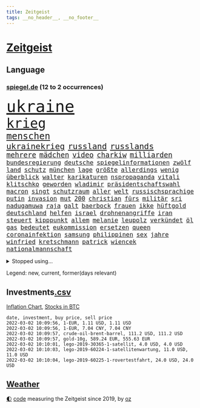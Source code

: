 ```yaml
---
title: Zeitgeist
tags: __no_header__, __no_footer__
---
```


# [Zeitgeist](https://oliz.io/zeitgeist/)

## Language

<h3><a href="https://www.spiegel.de" target="_blank">spiegel.de</a> (12 to 2 occurrences)</h3>
<p style="font-family:monospace">
<span style="font-size:32pt"><a href="news_links.html#ukraine" class="current">ukraine</a></span>
<br>
<span style="font-size:26pt"><a href="news_links.html#krieg" class="current">krieg</a></span>
<br>
<span style="font-size:18pt"><a href="news_links.html#menschen" class="current">menschen</a></span>
<br>
<span style="font-size:16pt"><a href="news_links.html#ukrainekrieg" class="current">ukrainekrieg</a></span>
<span style="font-size:16pt"><a href="news_links.html#russland" class="current">russland</a></span>
<span style="font-size:16pt"><a href="news_links.html#russlands" class="current">russlands</a></span>
<br>
<span style="font-size:14pt"><a href="news_links.html#mehrere" class="current">mehrere</a></span>
<span style="font-size:14pt"><a href="news_links.html#mädchen" class="current">mädchen</a></span>
<span style="font-size:14pt"><a href="news_links.html#video" class="current">video</a></span>
<span style="font-size:14pt"><a href="news_links.html#charkiw" class="new">charkiw</a></span>
<span style="font-size:14pt"><a href="news_links.html#milliarden" class="current">milliarden</a></span>
<br>
<span style="font-size:12pt"><a href="news_links.html#bundesregierung" class="current">bundesregierung</a></span>
<span style="font-size:12pt"><a href="news_links.html#deutsche" class="current">deutsche</a></span>
<span style="font-size:12pt"><a href="news_links.html#spiegelinformationen" class="current">spiegelinformationen</a></span>
<span style="font-size:12pt"><a href="news_links.html#zwölf" class="current">zwölf</a></span>
<span style="font-size:12pt"><a href="news_links.html#land" class="current">land</a></span>
<span style="font-size:12pt"><a href="news_links.html#schutz" class="current">schutz</a></span>
<span style="font-size:12pt"><a href="news_links.html#münchen" class="current">münchen</a></span>
<span style="font-size:12pt"><a href="news_links.html#lage" class="current">lage</a></span>
<span style="font-size:12pt"><a href="news_links.html#größte" class="current">größte</a></span>
<span style="font-size:12pt"><a href="news_links.html#allerdings" class="current">allerdings</a></span>
<span style="font-size:12pt"><a href="news_links.html#wenig" class="current">wenig</a></span>
<span style="font-size:12pt"><a href="news_links.html#überblick" class="current">überblick</a></span>
<span style="font-size:12pt"><a href="news_links.html#walter" class="current">walter</a></span>
<span style="font-size:12pt"><a href="news_links.html#karikaturen" class="new">karikaturen</a></span>
<span style="font-size:12pt"><a href="news_links.html#nspropaganda" class="new">nspropaganda</a></span>
<span style="font-size:12pt"><a href="news_links.html#vitali" class="current">vitali</a></span>
<span style="font-size:12pt"><a href="news_links.html#klitschko" class="current">klitschko</a></span>
<span style="font-size:12pt"><a href="news_links.html#geworden" class="current">geworden</a></span>
<span style="font-size:12pt"><a href="news_links.html#wladimir" class="current">wladimir</a></span>
<span style="font-size:12pt"><a href="news_links.html#präsidentschaftswahl" class="current">präsidentschaftswahl</a></span>
<span style="font-size:12pt"><a href="news_links.html#macron" class="current">macron</a></span>
<span style="font-size:12pt"><a href="news_links.html#singt" class="current">singt</a></span>
<span style="font-size:12pt"><a href="news_links.html#schutzraum" class="new">schutzraum</a></span>
<span style="font-size:12pt"><a href="news_links.html#aller" class="current">aller</a></span>
<span style="font-size:12pt"><a href="news_links.html#welt" class="current">welt</a></span>
<span style="font-size:12pt"><a href="news_links.html#russischsprachige" class="new">russischsprachige</a></span>
<span style="font-size:12pt"><a href="news_links.html#putin" class="current">putin</a></span>
<span style="font-size:12pt"><a href="news_links.html#invasion" class="current">invasion</a></span>
<span style="font-size:12pt"><a href="news_links.html#mut" class="current">mut</a></span>
<span style="font-size:12pt"><a href="news_links.html#200" class="current">200</a></span>
<span style="font-size:12pt"><a href="news_links.html#christian" class="current">christian</a></span>
<span style="font-size:12pt"><a href="news_links.html#fürs" class="current">fürs</a></span>
<span style="font-size:12pt"><a href="news_links.html#militär" class="current">militär</a></span>
<span style="font-size:12pt"><a href="news_links.html#sri" class="current">sri</a></span>
<span style="font-size:12pt"><a href="news_links.html#nadugamuwa" class="new">nadugamuwa</a></span>
<span style="font-size:12pt"><a href="news_links.html#raja" class="new">raja</a></span>
<span style="font-size:12pt"><a href="news_links.html#galt" class="current">galt</a></span>
<span style="font-size:12pt"><a href="news_links.html#baerbock" class="current">baerbock</a></span>
<span style="font-size:12pt"><a href="news_links.html#frauen" class="current">frauen</a></span>
<span style="font-size:12pt"><a href="news_links.html#ikke" class="new">ikke</a></span>
<span style="font-size:12pt"><a href="news_links.html#hüftgold" class="new">hüftgold</a></span>
<span style="font-size:12pt"><a href="news_links.html#deutschland" class="current">deutschland</a></span>
<span style="font-size:12pt"><a href="news_links.html#helfen" class="current">helfen</a></span>
<span style="font-size:12pt"><a href="news_links.html#israel" class="current">israel</a></span>
<span style="font-size:12pt"><a href="news_links.html#drohnenangriffe" class="new">drohnenangriffe</a></span>
<span style="font-size:12pt"><a href="news_links.html#iran" class="current">iran</a></span>
<span style="font-size:12pt"><a href="news_links.html#steuert" class="current">steuert</a></span>
<span style="font-size:12pt"><a href="news_links.html#kipppunkt" class="new">kipppunkt</a></span>
<span style="font-size:12pt"><a href="news_links.html#allem" class="current">allem</a></span>
<span style="font-size:12pt"><a href="news_links.html#melanie" class="new">melanie</a></span>
<span style="font-size:12pt"><a href="news_links.html#leupolz" class="new">leupolz</a></span>
<span style="font-size:12pt"><a href="news_links.html#verkündet" class="current">verkündet</a></span>
<span style="font-size:12pt"><a href="news_links.html#öl" class="current">öl</a></span>
<span style="font-size:12pt"><a href="news_links.html#gas" class="current">gas</a></span>
<span style="font-size:12pt"><a href="news_links.html#bedeutet" class="current">bedeutet</a></span>
<span style="font-size:12pt"><a href="news_links.html#eukommission" class="current">eukommission</a></span>
<span style="font-size:12pt"><a href="news_links.html#ersetzen" class="current">ersetzen</a></span>
<span style="font-size:12pt"><a href="news_links.html#queen" class="current">queen</a></span>
<span style="font-size:12pt"><a href="news_links.html#coronainfektion" class="current">coronainfektion</a></span>
<span style="font-size:12pt"><a href="news_links.html#samsung" class="current">samsung</a></span>
<span style="font-size:12pt"><a href="news_links.html#philippinen" class="current">philippinen</a></span>
<span style="font-size:12pt"><a href="news_links.html#sex" class="current">sex</a></span>
<span style="font-size:12pt"><a href="news_links.html#jahre" class="current">jahre</a></span>
<span style="font-size:12pt"><a href="news_links.html#winfried" class="current">winfried</a></span>
<span style="font-size:12pt"><a href="news_links.html#kretschmann" class="current">kretschmann</a></span>
<span style="font-size:12pt"><a href="news_links.html#patrick" class="new">patrick</a></span>
<span style="font-size:12pt"><a href="news_links.html#wiencek" class="new">wiencek</a></span>
<span style="font-size:12pt"><a href="news_links.html#nationalmannschaft" class="current">nationalmannschaft</a></span>
</p>
<details>
<summary>Stopped using...</summary>
<p class="former" style="font-size:12pt">
unmöglich(502) ankunft(501) coronafälle(500) fallzahlen(500) korruption(500) wunsch(500) zurzeit(500) 35(499) lockdowns(499) sebastian(499) vorschläge(499) alarm(498) boot(498) euphorie(498) geboten(498) hinterlassen(498) ikone(498) israelischen(498) konfrontiert(498) nigeria(498) planen(498) regel(498) stich(498) vergeblich(498) angeblichen(497) anzeige(497) bildung(497) black(497) fdpchef(497) finanzaufsicht(497) giffey(497) harry(497) italiens(497) putsch(497) seitdem(497) umfeld(497) aufgeben(496) erstaunlich(496) flaschen(496) joshua(496) julia(496) juventus(496) kontrolliert(496) krankenhäusern(496) menschenrechte(496) parteitag(496) usbehörden(496) verbieten(496) 110(495) dubai(495) inter(495) kaufen(495) laden(495) maß(495) organisationen(495) regime(495) schlechten(495) verschaffen(495) wand(495) entschuldigen(494) erfahren(494) frühjahr(494) partys(494) protestiert(494) schwangere(494) theater(494) wünschen(494) florida(493) halle(493) kollaps(493) meghan(493) rechts(493) spätestens(493) verweigern(493) übergeben(493) 79(492) a2(492) energiewende(492) entkommen(492) ermöglichen(492) gegangen(492) irland(492) islamistischen(492) jugendlicher(492) kandidat(492) kandidatin(492) kaputt(492) konzentrieren(492) laschet(492) respekt(492) tourismus(492) unternehmer(492) untersuchungen(492) van(492) verschieben(492) verschärfen(492) ökonom(492) beeinflussen(491) boeing(491) chinesischer(491) geholfen(491) hund(491) islamischen(491) orbán(491) vorliegt(491) informieren(490) leitung(490) schnelltests(490) studierende(490) vorstellung(490) wiederholt(490) ausprobiert(489) halbfinale(489) instagram(489) irak(489) kulissen(489) standort(489) zahlung(489) 3(488) behinderung(488) erinnern(488) gebrochen(488) gedreht(488) juni(488) jüngeren(488) nordirland(488) pferd(488) schließlich(488) träumen(488) umstrittenes(488) zeichnet(488) anschließend(487) desaster(487) möglichst(487) reiste(487) scheidende(487) schlagzeilen(487) zinsen(487) anbieter(486) außen(486) besuchen(486) halben(486) lernt(486) vorjahr(486) belege(485) bestes(485) debattiert(485) homosexuelle(485) kommunistische(485) milde(485) sports(485) ausmaß(484) fragt(484) fußballer(484) glücklich(484) kreis(484) leitet(484) neuauflage(484) präsidentin(484) regierungspartei(484) roten(484) tatverdächtigen(484) transporter(484) usschauspielerin(484) anja(483) fakten(483) griechische(483) verstößt(483) verwandelt(483) bürgermeisterin(482) eurecht(482) journalistin(482) offizielle(482) sexuellen(482) verlauf(482) verspielt(482) antisemitismus(481) einreise(481) wiederholen(481) design(480) duisburg(480) frische(480) satz(480) 61(479) haftstrafen(479) indirekt(479) dich(478) nase(478) rivale(478) 54(477) clemens(477) geschäftsführer(477) katholischen(477) love(477) migration(477) müsste(477) zogen(477) kevin(476) 900(475) bezahlen(475) gesundheitsministerium(475) hadert(475) nachgewiesen(475) rollt(475) ähnlich(474) händler(473) vermissen(473) telefon(472) auflagen(471) erweist(471) präsenz(471) äußerte(471) schockiert(470) drin(469) sergio(469) umgeht(469) kandidieren(468) präsidentenwahl(468) saintgermain(468) trauert(468) fließen(467) spaltet(467) 2012(466) handy(466) legende(465) aufgaben(464) niederländischen(464) whatsapp(464) generalbundesanwalt(463) impfstoffe(463) intelligenz(461) intensivstationen(460) kanaren(460) niedrig(458) 36(456) bundesnetzagentur(456) abgeschlossen(455) apples(455) benötigte(455) beobachtung(455) palmer(455) afrikas(452) guatemala(452) schulz(452) trauma(452) präsidentschaft(451) eingeschaltet(449) pentagon(449) ausgaben(447) beendete(447) inselstaat(446) palästinenser(446) zulassung(444) spionage(442) 56(441) riesigen(440) aktive(438) verursachte(435) bösen(434) koblenz(433) trugen(431) erzieher(428) schutzsuchende(426) brachten(424) 58(423) entfernen(423) lidl(423) schärfer(420) stiko(413) motivation(408) heidelberg(406) sms(406) polizeiruf(399) umbau(399) gewinne(396) infos(393) räumte(390) tübinger(388) pokal(375) vereinbarung(375) erleichtert(374) ungemütlich(374) gelöscht(372) lehrerin(372) bundesweiten(368) staatsschutz(368) behindern(367) el(367) vulkan(363) containerschiff(361) 20jährige(360) belästigt(359) magische(359) unzureichend(358) recherche(355) bürgerrechtler(346) westberlin(346) worüber(343) paaren(342) übung(342) orte(339) angefahren(338) russe(337) konzerte(335) steuerhinterziehung(335) inzidenzen(334) redaktion(331) untermauert(330) marihuana(326) zusammengebrochen(326) bälle(325) belgische(322) asyl(311) spannende(308) ferdinand(305) gelitten(304) kellner(304) tierpark(303) eile(296) fußballnationalmannschaft(294) fußballstar(294) nötigen(292) erlässt(290) heizt(289) bka(286) eskalierte(285) durchsuchung(280) neudelhi(279) hingelegt(278) regierungskoalition(278) potsdamer(277) schönheit(276) besonderes(275) richteten(273) schwule(271) hardliner(267) dorthin(266) kreise(266) impfverweigerer(262) einsätze(261) parlamentswahlen(261) kugel(260) deutschkolumne(259) einwanderer(258) flugverkehr(257) laute(255) lago(254) maggiore(254) bezichtigt(250) drohende(250) angeblichem(248) befragung(248) argument(247) aktionäre(245) transfers(245) 220(244) berge(244) stein(242) mangelware(241) aussterben(240) entwickelte(240) forscherinnen(239) hunderttausenden(239) delta(238) mythos(238) staatspräsidenten(238) vormittag(238) alzheimer(237) geheimer(236) dänen(233) ohnehin(232) historischem(230) kreative(230) liebt(230) lucas(229) grundsätzlich(228) kümmern(228) denis(227) dauerhafte(226) kurzzeitig(226) beeindruckende(225) coup(223) heiraten(223) verharmlost(223) auslaufen(222) uganda(221) vierter(221) 9(220) boote(220) geliebt(219) verliebt(218) australischen(216) chefs(216) festgehalten(216) abgesehen(215) geräumt(215) spezies(214) strikten(213) vermeintlicher(213) zwischendurch(213) nevada(212) waldbrand(212) gestalten(211) 1994(208) gelaufen(204) kyrgios(204) sorgten(203) leserinnen(202) camp(200) halbleitern(200) lebten(200) menschenrechtsaktivisten(200) militärpräsenz(199) aufenthalt(198) gelohnt(198) füße(196) nrwministerpräsident(196) wechselte(196) anschluss(195) drastischer(194) fraktion(194) kapitolsturm(194) vertretung(194) kuriose(193) norwegischen(193) siebzigerjahren(193) zerschlagen(193) palma(192) slam(192) amoklauf(191) spencer(191) bemerkbar(189) angemeldet(188) bewahrt(187) expertin(187) paulo(187) são(187) verbinden(187) kristina(186) fußgänger(185) meterhohe(185) moritz(184) achte(183) eindeutigen(183) grand(182) löschen(182) mitchell(182) zurückgeben(181) verheiratet(178) langweilig(177) anhängern(176) nouripour(174) omid(174) fluggäste(171) ussoldaten(171) uwe(171) polizeiwache(170) erfinden(168) favoritin(168) geleistet(168) heiße(168) machtübernahme(168) überraschende(167) fahndung(165) coronaprämie(164) investiert(164) zuschuss(164) überfahrt(164) 115(162) 2025(162) musikerin(162) 73(161) preiserhöhungen(161) uskonzern(160) bestätigte(159) hingerichtet(157) pfizer(154) zeitgleich(154) gelobt(152) wiederholung(152) zwecke(152) ahmaud(151) antwortete(151) arbery(151) minderheiten(151) friedlich(150) talk(150) zuwachs(150) auszug(149) mehrwertsteuer(149) beigetragen(148) infektionsschutzgesetz(148) parteiausschlussverfahren(148) schädliche(148) weihnachten(148) fernzüge(147) geschäftsführerin(147) autoritäre(146) brady(144) grippe(144) hell(144) hoffmann(144) radikalen(144) pflegeheimen(143) weitergeben(143) überraschte(143) digitales(142) arten(141) ausgeschaltet(141) auszubildende(141) coronademo(141) salvador(141) daniil(140) demut(140) epic(140) medwedew(140) eingefangen(139) feminismus(137) kapstadt(137) zurückzuholen(137) friedens(136) himmlischen(136) regierende(136) xavier(136) anzubieten(135) burundi(135) costa(135) harren(135) ice(135) mad(135) bewaffneter(134) gaskrise(134) psychologie(134) verschüttet(133) geltenden(132) beeinflusst(131) tatverdächtigem(131) tragisch(131) getötete(130) kleinsten(130) usjustiz(130) verdoppeln(130) vorsitz(130) inhaftierte(129) knüpfen(129) schlepper(129) sozialer(129) station(129) belangt(128) price(128) theologe(128) adam(127) bettina(127) grünenfraktion(127) spezielle(127) fassaden(126) ruhestand(125) arbeitslosen(124) zurückgezogen(124) geltendes(123) grünenspitze(123) knappheit(123) unsicherheiten(123) betreibern(122) coronabonus(122) bahnen(121) fernverkehr(121) spürbar(121) schwächen(120) wenigstens(120) aung(119) n26(119) comingout(118) kalkül(118) lindern(118) rotterdam(118) vernichtend(118) weißer(118) billigt(117) faul(117) shanghai(117) dfbteam(116) erschossenen(116) künstlicher(116) panama(116) parteichefs(116) abu(115) ema(115) messenger(115) perspektive(115) politisches(115) großhandel(113) doppelspitze(112) dschungel(112) polnischer(112) aufgelöst(111) kameraden(111) popstars(111) 30000(110) verstorbene(110) zusammenstöße(110) afdpolitiker(109) spielzeug(109) häftlinge(108) spielfilm(107) twitterte(107) 8(106) intensivmediziner(106) mahnen(106) schick(106) medienkonzern(105) rugby(105) zeitplan(105) australian(104) magic(104) ops(104) oscarpreisträger(104) rigorose(104) siegerin(104) südostasien(104) ungewöhnliche(104) zentralbanken(104) kleintransporter(103) weinen(103) materialien(102) sofortiger(102) bayernstar(100) erheblichen(100) innere(100) technologie(100) zeitschrift(100) zimmermann(100) case(99) fahndet(99) zugesetzt(98) aufregende(97) gasknappheit(97) matteo(97) hinrichtungen(96) anweisungen(95) perfekt(95) tötungen(95) auschwitz(94) nationalgarde(94) tonga(94) ökostromumlage(94) cduvorsitzende(93) boostern(92) fußballs(92) giftspritze(92) geduldig(91) zögerlich(91) aggressiven(90) arbeitskampf(90) bundeshaushalt(90) imperium(90) mehrheitlich(90) reine(90) spacexrakete(90) archäologe(89) auffrischungsimpfungen(89) blauen(89) falle(89) fortan(89) frisst(89) jogger(89) mexikanischen(89) bestätigung(88) dušan(87) hintermänner(87) marktanteil(87) todesstrafe(87) verkörpert(87) wüsts(87) bryant(86) bundeskriminalamt(86) gerne(86) gruppenvergewaltigung(86) kobe(86) kundgebung(86) modellen(86) outfit(86) prekär(86) sachverständigenrat(86) schimpfwörter(86) tennisspielerin(86) tories(86) verzögerungen(86) abzuhalten(85) falk(85) führungsduo(85) wolfsburger(85) lausberg(84) lebenslang(84) mail(84) rudolf(84) votum(84) auswirkt(83) drogenbande(83) lebenszeichen(83) milliardenloch(83) windkraftanlagen(83) ökonomin(83) covorsitzende(82) hausbesitzer(82) inge(82) oskar(82) staatsstreich(82) therapien(82) zwischenbilanz(82) sturmflutwarnung(81) zerocovidpolitik(81) immunschutz(80) kyi(80) nikola(80) organisiertes(80) suu(80) total(80) 113(79) verunsicherung(79) antritt(78) installieren(78) 8500(77) ablehnen(77) apotheken(77) coronadesaster(77) eingezeichnet(77) gelb(77) gespaltenen(77) kontrollierte(77) gründet(76) kopfball(76) präsidentenamt(76) shampoo(76) sinnlos(76) tatmotiv(76) wahlbetrugs(76) wissenschaftlern(76) branchenverband(75) bundesagentur(75) generalsekretärin(75) sohnes(75) unendliche(75) übertrieben(75) eva(74) gewinnung(74) mitleid(74) pessimistisch(74) schreie(74) verzweifelter(74) betreuern(73) coronagegner(73) emotional(73) f(73) immunologin(73) 107(72) ausliefern(72) dokureihe(72) 1980(71) brandbrief(71) dudenhöffer(71) lüften(71) parteivorsitzenden(71) zertifikate(71) 122(70) amüsiert(70) begrenzung(70) nordirak(70) reinhart(70) schottet(70) steuerzahler(70) american(69) beliebten(69) einziger(69) irritationen(69) behauptungen(68) bugatti(68) herunterfahren(68) unversöhnlich(68) weiterarbeiten(68) caroline(67) farcrebellen(67) gelungenes(67) kinderbetreuung(67) uspolitiker(67) intensivpfleger(66) letztlich(66) texte(66) bloggerin(65) ereignisreichen(65) eukommissionschefin(65) fußballheld(65) polizistenmorde(65) schädlicher(65) schütze(65) seifert(65) thematisiert(65) 1957(64) besetzung(64) erfurter(64) onlineparteitag(64) strikte(64) wird's(64) zwangsweise(64) 1954(63) anker(63) bern(63) eckel(63) elternschaft(63) fußballspielen(63) kinderimpfungen(63) marcus(63) mitgenommen(63) offenheit(63) rihanna(63) sozialdemokratin(63) teuerung(63) 1978(62) beschwerte(62) neuschnee(62) ungefährlich(62) 136(61) besiegen(61) feigheit(61) fotostrecke(61) fünfmal(61) popikone(61) sackgasse(61) sneaker(61) 65jähriger(60) 80000(60) baustellen(60) comicfiguren(60) felder(60) hausarbeit(60) immunabwehr(60) muscheln(60) vollzogen(60) wesentlichen(60) überprüfung(60) außenhandel(59) brisant(59) coronaerkrankten(59) draus(59) exregierungschefin(59) schwimmende(59) aufmarschiert(58) geschäftsjahr(58) horrorfilm(58) männlichkeit(58) pflegekräften(58) spitzenbeamtin(58) stadionkapazität(58) verehrt(58) olympiageneralprobe(57) personalnot(57) abflachen(56) beten(56) dreistelligen(56) gregorowicz(56) millionenbetrag(56) offenbarte(56) thailändischen(56) lawinengefahr(55) nordseeinsel(55) pflegeheime(55) staatsfolter(55) impfgegnern(54) passende(54) tochterunternehmen(54) gedenkt(53) jüngst(53) melbourne(53) pool(53) zinspolitik(53) flugschüler(52) herausragenden(52) jeweils(52) kamerun(52) kameruns(52) küche(52) lesbischen(52) nachwuchspiloten(52) richtungen(52) übergewicht(52) nutzerdaten(51) parker(51) schneefällen(51) senders(51) verharmlosen(51) aktiver(50) denkwürdiges(50) dreizehn(50) iranerin(50) produkten(50) ressorts(50) ausgewertet(49) bestellte(49) fußballnationalspieler(49) hervorragend(49) karagiannidis(49) rechteck(49) sunday(49) vorzubereiten(49) zeige(49) ausnahmefällen(48) begeisterung(48) büning(48) emily(48) erfolgte(48) missbrauchsskandals(48) no(48) zitiert(48) angepfiffen(47) berger(47) bredouille(47) charlotte(47) dribbler(47) einfaches(47) haubitzen(47) jährliche(47) lockte(47) vorzeitiges(47) beninbronzen(46) biermann(46) disziplinarverfahren(46) einnehmen(46) homeofficepauschale(46) kollidieren(46) msv(46) nazideutschland(46) toryabgeordnete(46) asylpolitik(45) auktionshaus(45) dublin(45) fälschungen(45) kampfjet(45) partners(45) renommierte(45) slogans(45) usaußenministeriums(45) verpassten(45) verpflichtung(45) way(45) boosterkampagne(44) erinnerungsstücke(44) gewichten(44) paxlovid(44) teslas(44) val(44) vorzunehmen(44) ältester(44) ausgesperrt(43) euarzneimittelbehörde(43) führungspositionen(43) gewertet(43) türmte(43) unfähig(43) auswanderer(42) festsaß(42) profifußballspiel(42) sicherheitsgarantien(42) herzmuskelentzündung(41) polizeischutz(41) umsturz(41) abwehrspieler(40) bescheren(40) flüchtlingscamp(40) frauenquote(40) inspirieren(40) kirchliche(40) kriterien(40) taube(40) tochtergesellschaft(40) tätern(40) wahlgang(40) zeitraum(40) blizzard(39) mildere(39) neujahr(39) panikmache(39) alleingelassen(38) allmählich(38) joni(38) kohlenmonoxidvergiftung(38) lemke(38) mexikaner(38) wärter(38) übertroffen(38) 1996(37) abgebrochene(37) gefühlen(37) kulturstaatsministerin(37) mühsam(37) reeves(37) schatzmeister(37) bundestagswahlkampf(36) entkam(36) erfroren(36) ernteten(36) inhalte(36) überfluss(36) 166(35) 1973(35) aufwendig(35) finanzschwache(35) gründerin(35) pfau(35) reicher(34) spätere(34) erweitern(33) kahn(33) krebs(33) project(33) trauriger(33) viertes(33) vorstellungen(33) dürftig(32) erleichterungen(32) hansgeorg(32) maaßen(32) putschisten(32) seniorenheim(32) skifahrerin(32) süditalien(32) brandursache(31) kabinettskollegen(31) klassische(31) männlicher(31) rekordstand(31) sparsamkeit(31) check(30) einfachen(30) fußballtransfers(30) gewährleistet(30) ian(30) messen(30) reisepass(30) 33jähriger(29) account(29) aktivismus(29) ausfindig(29) amtskollege(28) arbeitslose(28) belassen(28) flugzeugträger(28) kämmerlein(28) lesern(28) transferticker(28) unternehmens(28) yoga(28) 2002(27) aufgeklärt(27) dokument(27) mavericks(27) wagt(27) hauptdarstellerin(26) kunz(26) verschwendung(26) vorwarnung(26) industrieproduktion(25) lucaapp(25) spielern(25) wohnungsbrand(25) briefmarken(24) psychologe(24) sondermarken(24) staatsoberhaupts(24) damalige(23) dilettanten(23) verweigerte(23) zusammenbricht(23) alizé(22) außenseiterin(22) cornet(22) dekret(22) gefahndet(22) gesundheitsamt(22) immunsystems(22) kemmer(22) klagten(22) may(22) republikanerin(22) ronja(22) sponsoring(22) zulassen(22) aneinander(21) angabe(21) entfernung(21) exekutiert(21) freising(21) geboosterte(21) gießen(21) helgoland(21) selbstfahrende(21) tapetenwechsel(21) handwerk(20) orange(20) schottischer(20) applechef(19) beobachtungen(19) cook(19) kontroversen(19) ousmane(19) parteiführung(19) schaltete(19) bestürzt(18) christin(18) don't(18) erhöhter(18) ibrahim(18) okpara(18) ross(18) wählern(18) abgeschottet(17) burnout(17) ceo(17) entwarf(17) gasde(17) grünwelt(17) morddrohung(17) quasi(17) stromio(17) unterwasservulkans(17) varol(17) vergewaltiger(17) virusvarianten(17) vorigen(17) vorübergehende(17) ömer(17) abzuwenden(16) barty(16) einmarschieren(16) handballem(16) techniker(16) unoresolutionen(16) vergleichsweise(16) abschiebehotel(15) altmaier(15) erschütternden(15) grünenanhänger(15) klingelt(15) marx(15) netzdg(15) tourist(15) befreiungsschlag(14) breivik(14) erschöpfung(14) führerscheine(14) gefährlichstes(14) geiselnahme(14) massenmörder(14) repariert(14) vergleichsportals(14) verwunderung(14) weigert(14) afrikacups(13) außenwelt(13) coronaboni(13) schulalltag(13) technologies(13) tübingen(13) uskonzerne(13) gemeinsamkeit(12) hackerangriffe(12) standhaft(12) thermomix(12) transfermarkt(12) vorwerk(12) aubameyang(11) mitmischen(11) partygateaffäre(11) pierreemerick(11) pokalachtelfinale(11) rückruf(11) scotland(11) toryabgeordneter(11) ustruppen(11) volkswirte(11) wuchs(11) yard(11)
</p>
</details>
<p>Legend: <span class="new">new</span>, <span class="current">current</span>, <span class="former">former(days relevant)</span></p>

## Investments[.csv](investments.csv)

[Inflation Chart](https://inflationchart.com),
[Stocks in BTC](https://stonksinbtc.xyz/)

```
date, investment, buy price, sell price
2022-03-02 10:09:56, 1-EUR, 1.11 USD, 1.11 USD
2022-03-02 10:09:56, 1-EUR, 7.04 CNY, 7.04 CNY
2022-03-02 10:09:57, crude-oil-brent-barrel, 111.2 USD, 111.2 USD
2022-03-02 10:09:57, gold-10g, 589.24 EUR, 555.63 EUR
2022-03-02 10:10:01, lego-2019-30365-1-satellit, 4.0 USD, 4.0 USD
2022-03-02 10:10:03, lego-2019-60224-1-satellitenwartung, 11.0 USD, 11.0 USD
2022-03-02 10:10:04, lego-2019-60225-1-rovertestfahrt, 24.0 USD, 24.0 USD
```

## [Weather](weather.html)

<footer>
<a href="javascript:toggleTheme()" class="nav">🌓</a>
<a href="https://github.com/ooz/zeitgeist">code</a> measuring the Zeitgeist since 2019, by <a href="https://oliz.io">oz</a>
</footer>
